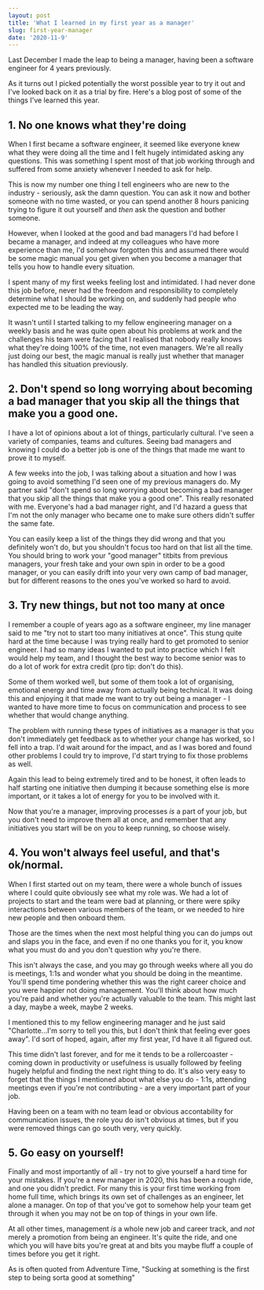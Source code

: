 ```yaml
---
layout: post
title: 'What I learned in my first year as a manager'
slug: first-year-manager
date: '2020-11-9'
---
```

Last December I made the leap to being a manager, having been a software engineer for 4 years previously.

As it turns out I picked potentially the worst possible year to try it out and I've looked back on it as a trial by fire. Here's a blog post of some of the things I've learned this year.

## 1. No one knows what they're doing
When I first became a software engineer, it seemed like everyone knew what they were doing all the time and I felt hugely intimidated asking any questions. This was something I spent most of that job working through and suffered from some anxiety whenever I needed to ask for help.

This is now my number one thing I tell engineers who are new to the industry - seriously, ask the damn question. You can ask it now and bother someone with no time wasted, or you can spend another 8 hours panicing trying to figure it out yourself and _then_ ask the question and bother someone.

However, when I looked at the good and bad managers I'd had before I became a manager, and indeed at my colleagues who have more experience than me, I'd somehow forgotten this and assumed there would be some magic manual you get given when you become a manager that tells you how to handle every situation. 

I spent many of my first weeks feeling lost and intimidated. I had never done this job before, never had the freedom and responsibility to completely determine what I should be working on, and suddenly had people who expected me to be leading the way. 

It wasn't until I started talking to my fellow engineering manager on a weekly basis and he was quite open about his problems at work and the challenges his team were facing that I realised that nobody really knows what they're doing 100% of the time, not even managers. We're all really just doing our best, the magic manual is really just whether that manager has handled this situation previously.

## 2. Don't spend so long worrying about becoming a bad manager that you skip all the things that make you a good one.
I have a lot of opinions about a lot of things, particularly cultural. I've seen a variety of companies, teams and cultures. Seeing bad managers and knowing I could do a better job is one of the things that made me want to prove it to myself.

A few weeks into the job, I was talking about a situation and how I was going to avoid something I'd seen one of my previous managers do. My partner said "don't spend so long worrying about becoming a bad manager that you skip all the things that make you a good one". This really resonated with me. Everyone's had a bad manager right, and I'd hazard a guess that I'm not the only manager who became one to make sure others didn't suffer the same fate.

You can easily keep a list of the things they did wrong and that you definitely won't do, but you shouldn't focus too hard on that list all the time. You should bring to work your "good manager" titbits from previous managers, your fresh take and your own spin in order to be a good manager, or you can easily drift into your very own camp of bad manager, but for different reasons to the ones you've worked so hard to avoid.

## 3. Try new things, but not too many at once
I remember a couple of years ago as a software engineer, my line manager said to me "try not to start too many initiatives at once". This stung quite hard at the time because I was trying really hard to get promoted to senior engineer. I had so many ideas I wanted to put into practice which I felt would help my team, and I thought the best way to become senior was to do a lot of work for extra credit (pro tip: don't do this). 

Some of them worked well, but some of them took a lot of organising, emotional energy and time away from actually being technical. It was doing this and enjoying it that made me want to try out being a manager - I wanted to have more time to focus on communication and process to see whether that would change anything.

The problem with running these types of initiatives as a manager is that you don't immediately get feedback as to whether your change has worked, so I fell into a trap. I'd wait around for the impact, and as I was bored and found other problems I could try to improve, I'd start trying to fix those problems as well.

Again this lead to being extremely tired and to be honest, it often leads to half starting one initiative then dumping it because something else is more important, or it takes a lot of energy for you to be involved with it. 

Now that you're a manager, improving processes _is_ a part of your job, but you don't need to improve them all at once, and remember that any initiatives you start will be on you to keep running, so choose wisely. 

## 4. You won't always feel useful, and that's ok/normal.
When I first started out on my team, there were a whole bunch of issues where I could quite obviously see what my role was. We had a lot of projects to start and the team were bad at planning, or there were spiky interactions between various members of the team, or we needed to hire new people and then onboard them.

Those are the times when the next most helpful thing you can do jumps out and slaps you in the face, and even if no one thanks you for it, you know what you must do and you don't question why you're there.

This isn't always the case, and you may go through weeks where all you do is meetings, 1:1s and wonder what you should be doing in the meantime. You'll spend time pondering whether this was the right career choice and you were happier not doing management. You'll think about how much you're paid and whether you're actually valuable to the team. This might last a day, maybe a week, maybe 2 weeks.

I mentioned this to my fellow engineering manager and he just said "Charlotte...I'm sorry to tell you this, but I don't think that feeling ever goes away". I'd sort of hoped, again, after my first year, I'd have it all figured out.

This time didn't last forever, and for me it tends to be a rollercoaster - coming down in productivity or usefulness is usually followed by feeling hugely helpful and finding the next right thing to do. It's also very easy to forget that the things I mentioned about what else you do - 1:1s, attending meetings even if you're not contributing - are a very important part of your job. 

Having been on a team with no team lead or obvious accontability for communication issues, the role you do isn't obvious at times, but if you were removed things can go south very, very quickly.

## 5. Go easy on yourself!
Finally and most importantly of all - try not to give yourself a hard time for your mistakes.
If you're a new manager in 2020, this has been a rough ride, and one you didn't predict. For many this is your first time working from home full time, which brings its own set of challenges as an engineer, let alone a manager. On top of that you've got to somehow help your team get through it when you may not be on top of things in your own life.

At all other times, management _is_ a whole new job and career track, and _not_ merely a promotion from being an engineer. It's quite the ride, and one which you will have bits you're great at and bits you maybe fluff a couple of times before you get it right.

As is often quoted from Adventure Time, "Sucking at something is the first step to being sorta good at something"